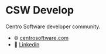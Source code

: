 # CSW Develop
 Centro Software developer community.
 
- 🌐 [centrosoftware.com](https://www.centrosoftware.com/)
- 👔 [Linkedin](https://www.linkedin.com/company/centro-software-s.r.l.)
